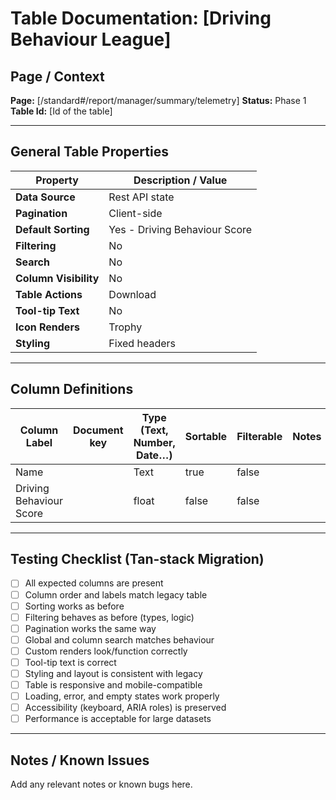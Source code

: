 # Table Documentation: [Driving Behaviour League]

## Page / Context
**Page:** [/standard#/report/manager/summary/telemetry]
**Status:** Phase 1
**Table Id:** [Id of the table]

---

## General Table Properties

| Property             | Description / Value |
|----------------------|---------------------|
| **Data Source**      | Rest API state |
| **Pagination**       | Client-side |
| **Default Sorting**  | Yes - Driving Behaviour Score |
| **Filtering**        | No |
| **Search**           | No |
| **Column Visibility**| No |
| **Table Actions**    | Download |
| **Tool-tip Text**    | No |
| **Icon Renders**     | Trophy |
| **Styling**          | Fixed headers |

---

## Column Definitions

| Column Label           | Document key | Type (Text, Number, Date…) | Sortable | Filterable | Notes |
|------------------------|--------------|----------------------------|----------|------------|-------|
|Name                    |              |Text                        |true      |false       |       |
|Driving Behaviour Score |              |float                       |false     |false       |       |

---

## Testing Checklist (Tan-stack Migration)

- [ ] All expected columns are present
- [ ] Column order and labels match legacy table
- [ ] Sorting works as before
- [ ] Filtering behaves as before (types, logic)
- [ ] Pagination works the same way
- [ ] Global and column search matches behaviour
- [ ] Custom renders look/function correctly
- [ ] Tool-tip text is correct
- [ ] Styling and layout is consistent with legacy
- [ ] Table is responsive and mobile-compatible
- [ ] Loading, error, and empty states work properly
- [ ] Accessibility (keyboard, ARIA roles) is preserved
- [ ] Performance is acceptable for large datasets

---

## Notes / Known Issues

Add any relevant notes or known bugs here.
